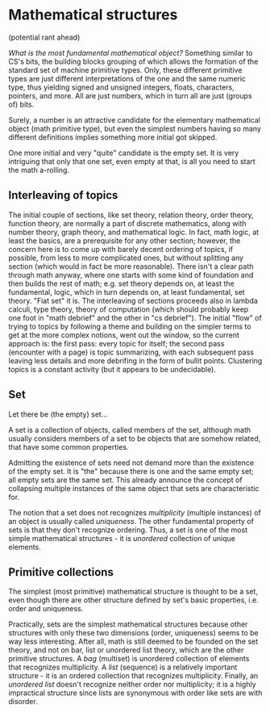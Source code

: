 # Mathematical structures
(potential rant ahead)

*What is the most fundamental mathematical object?* Something similar to CS's bits, the building blocks grouping of which allows the formation of the standard set of machine primitive types. Only, these different primitive types are just different interpretations of the one and the same numeric type, thus yielding signed and unsigned integers, floats, characters, pointers, and more. All are just numbers, which in turn all are just (groups of) bits.

Surely, a number is an attractive candidate for the elementary mathematical object (math primitive type), but even the simplest numbers having so many different definitions implies something more initial got skipped.

One more initial and very "quite" candidate is the empty set. It is very intriguing that only that one set, even empty at that, is all you need to start the math a-rolling.



## Interleaving of topics

The initial couple of sections, like set theory, relation theory, order theory, function theory, are normally a part of discrete mathematics, along with number theory, graph theory, and mathematical logic. In fact, math logic, at least the basics, are a prerequisite for any other section; however, the concern here is to come up with barely decent ordering of topics, if possible, from less to more complicated ones, but without splitting any section (which would in fact be more reasonable). There isn't a clear path through math anyway, where one starts with some kind of foundation and then builds the rest of math; e.g. set theory depends on, at least the fundamental, logic, which in turn depends on, at least fundamental, set theory. "Fiat set" it is. The interleaving of sections proceeds also in lambda calculi, type theory, theory of computation (which should probably keep one foot in "math debrief" and the other in "cs debrief"). The initial "flow" of trying to topics by following a theme and building on the simpler terms to get at the more complex notions, went out the window, so the current approach is: the first pass: every topic for itself; the second pass (encounter with a page) is topic summarizing, with each subsequent pass leaving less details and more debrifing in the form of bullit points. Clustering topics is a constant activity (but it appears to be undecidable).

## Set

Let there be (the empty) set...

A set is a collection of objects, called members of the set, although math usually considers members of a set to be objects that are somehow related, that have some common properties.

Admitting the existence of sets need not demand more than the existence of the empty set. It is "the" because there is one and the same empty set; all empty sets are the same set. This already announce the concept of collapsing multiple instances of the same object that sets are characteristic for.

The notion that a set does not recognizes *multiplicity* (multiple instances) of an object is usually called *uniqueness*. The other fundamental property of sets is that they don't recognize ordering. Thus, a set is one of the most simple mathematical structures - it is *unordered* collection of unique elements.


## Primitive collections

The simplest (most primitive) mathematical structure is thought to be a set, even though there are other structure defined by set's basic properties, i.e. order and uniqueness.

Practically, sets are the simplest mathematical structures because other structures with only these two dimensions (order, uniqueness) seems to be way less interesting. After all, math is still deemed to be founded on the set theory, and not on bar, list or unordered list theory, which are the other primitive structures. A *bag* (multiset) is unordered collection of elements that recognizes multiplicity. A *list* (sequence) is a relatively important structure - it is an ordered collection that recognizes multiplicity. Finally, an *unordered list* doesn't recognize neither order nor multiplicity; it is a highly impractical structure since lists are synonymous with order like sets are with disorder.
